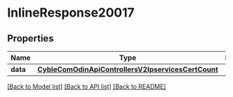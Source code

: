 # InlineResponse20017

## Properties
Name | Type | Description | Notes
------------ | ------------- | ------------- | -------------
**data** | [**CybleComOdinApiControllersV2IpservicesCertCount**](CybleComOdinApiControllersV2IpservicesCertCount.md) |  | [optional] 

[[Back to Model list]](../README.md#documentation-for-models) [[Back to API list]](../README.md#documentation-for-api-endpoints) [[Back to README]](../README.md)

